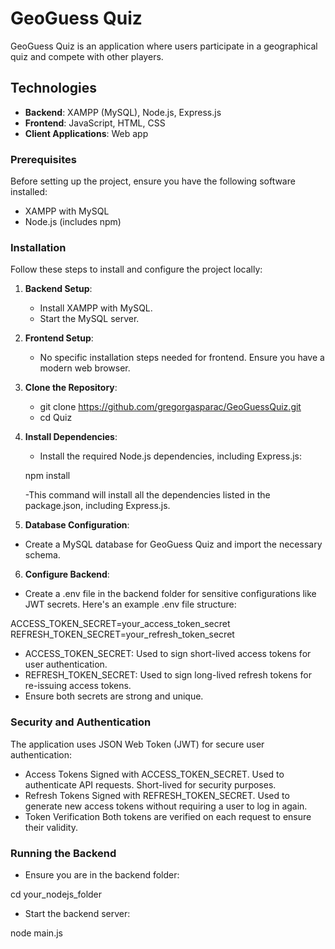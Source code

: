 # GeoGuess Quiz

GeoGuess Quiz is an application where users participate in a geographical quiz and compete with other players.

## Technologies

- **Backend**: XAMPP (MySQL), Node.js, Express.js
- **Frontend**: JavaScript, HTML, CSS
- **Client Applications**: Web app

### Prerequisites

Before setting up the project, ensure you have the following software installed:

- XAMPP with MySQL
- Node.js (includes npm)

### Installation

Follow these steps to install and configure the project locally:

1. **Backend Setup**:
   - Install XAMPP with MySQL.
   - Start the MySQL server.

2. **Frontend Setup**:
   - No specific installation steps needed for frontend. Ensure you have a modern web browser.

3. **Clone the Repository**:
   - git clone https://github.com/gregorgasparac/GeoGuessQuiz.git
   - cd Quiz
     
4. **Install Dependencies**:
   - Install the required Node.js dependencies, including Express.js:

   npm install

   -This command will install all the dependencies listed in the package.json, including Express.js.
     
5. **Database Configuration**:
- Create a MySQL database for GeoGuess Quiz and import the necessary schema.

6. **Configure Backend**:
- Create a .env file in the backend folder for sensitive configurations like JWT secrets. Here's an example .env file structure:

ACCESS_TOKEN_SECRET=your_access_token_secret
REFRESH_TOKEN_SECRET=your_refresh_token_secret

- ACCESS_TOKEN_SECRET: Used to sign short-lived access tokens for user authentication.
- REFRESH_TOKEN_SECRET: Used to sign long-lived refresh tokens for re-issuing access tokens.
- Ensure both secrets are strong and unique.

### Security and Authentication
The application uses JSON Web Token (JWT) for secure user authentication:

- Access Tokens
Signed with ACCESS_TOKEN_SECRET.
Used to authenticate API requests.
Short-lived for security purposes.
- Refresh Tokens
Signed with REFRESH_TOKEN_SECRET.
Used to generate new access tokens without requiring a user to log in again.
- Token Verification
Both tokens are verified on each request to ensure their validity.

### Running the Backend

- Ensure you are in the backend folder:

cd your_nodejs_folder

- Start the backend server:

node main.js





